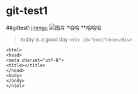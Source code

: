 # git-test1
##gittest1
[jirengu](http://www.jirengu.com/app/watch/731/1?vsum=4)
![图片](http://p4.so.qhimg.com/t0102672bd8a6bd290e.jpg)
*哈哈
**哈哈哈
> today is a good day 
`<div id="box1">box</div>`
```
<html>
<head>
<meta charset="utf-8">
<title></title>
</head>
<body>
</body>
</html>
```

